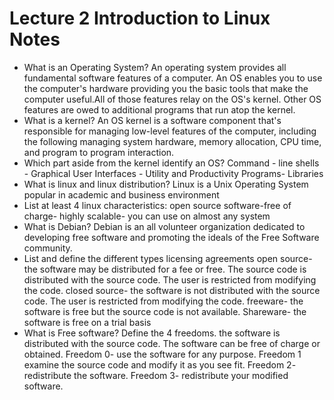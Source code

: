 # Lecture 2 Introduction to Linux Notes 

- What is an Operating System? An operating system provides all fundamental software features of a computer. An OS enables you to use the computer's hardware providing you the basic tools that make the computer useful.All of those features relay on the OS's kernel. Other OS features are owed to additional programs that run atop the kernel.
- What is a kernel? An OS kernel is a software component that's responsible for managing low-level features of the computer, including the following managing system hardware, memory allocation, CPU time, and program to program interaction.
- Which part aside from the kernel identify an OS? Command - line shells - Graphical User Interfaces - Utility and Productivity Programs- Libraries
- What is linux and linux distribution? Linux is a Unix Operating System popular in academic and business environment 
- List at least 4 linux characteristics: open source software-free of charge- highly scalable- you can use on almost any system
- What is Debian? Debian is an all volunteer organization dedicated to developing free software and promoting the ideals of the Free Software community.
- List and define the different types licensing agreements open source- the software may be distributed for a fee or free. The source code is distributed with the source code. The user is restricted from modifying the code. closed source- the software is not distributed with the source code. The user is restricted from modifying the code. freeware- the software is free but the source code is not available. Shareware- the software is free on a trial basis
- What is Free software? Define the 4 freedoms. the software is distributed with the source code. The software can be free of charge or obtained. Freedom 0- use the software for any purpose. Freedom 1 examine the source code and modify it as you see fit. Freedom 2- redistribute the software. Freedom 3- redistribute your modified software.